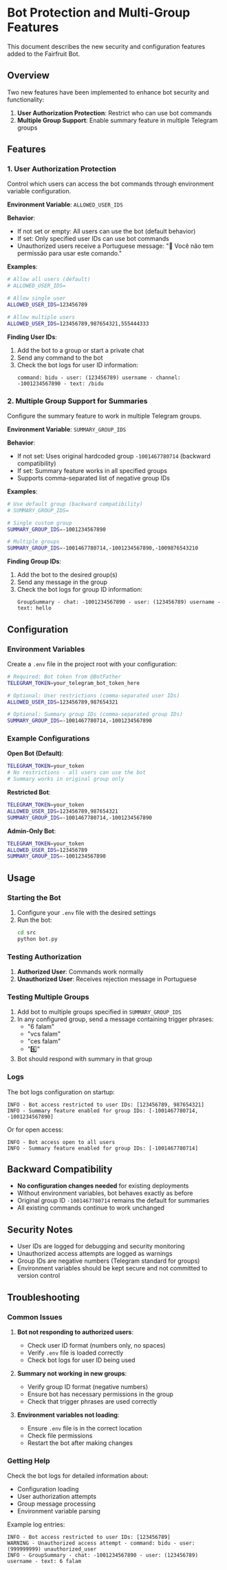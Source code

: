 # Bot Protection and Multi-Group Features

This document describes the new security and configuration features added to the Fairfruit Bot.

## Overview

Two new features have been implemented to enhance bot security and functionality:

1. **User Authorization Protection**: Restrict who can use bot commands
2. **Multiple Group Support**: Enable summary feature in multiple Telegram groups

## Features

### 1. User Authorization Protection

Control which users can access the bot commands through environment variable configuration.

**Environment Variable**: `ALLOWED_USER_IDS`

**Behavior**:
- If not set or empty: All users can use the bot (default behavior)
- If set: Only specified user IDs can use bot commands
- Unauthorized users receive a Portuguese message: "🚫 Você não tem permissão para usar este comando."

**Examples**:
```bash
# Allow all users (default)
# ALLOWED_USER_IDS=

# Allow single user
ALLOWED_USER_IDS=123456789

# Allow multiple users
ALLOWED_USER_IDS=123456789,987654321,555444333
```

**Finding User IDs**:
1. Add the bot to a group or start a private chat
2. Send any command to the bot
3. Check the bot logs for user ID information:
   ```
   command: bidu - user: (123456789) username - channel: -1001234567890 - text: /bidu
   ```

### 2. Multiple Group Support for Summaries

Configure the summary feature to work in multiple Telegram groups.

**Environment Variable**: `SUMMARY_GROUP_IDS`

**Behavior**:
- If not set: Uses original hardcoded group `-1001467780714` (backward compatibility)
- If set: Summary feature works in all specified groups
- Supports comma-separated list of negative group IDs

**Examples**:
```bash
# Use default group (backward compatibility)
# SUMMARY_GROUP_IDS=

# Single custom group
SUMMARY_GROUP_IDS=-1001234567890

# Multiple groups
SUMMARY_GROUP_IDS=-1001467780714,-1001234567890,-1009876543210
```

**Finding Group IDs**:
1. Add the bot to the desired group(s)
2. Send any message in the group
3. Check the bot logs for group ID information:
   ```
   GroupSummary - chat: -1001234567890 - user: (123456789) username - text: hello
   ```

## Configuration

### Environment Variables

Create a `.env` file in the project root with your configuration:

```bash
# Required: Bot token from @BotFather
TELEGRAM_TOKEN=your_telegram_bot_token_here

# Optional: User restrictions (comma-separated user IDs)
ALLOWED_USER_IDS=123456789,987654321

# Optional: Summary group IDs (comma-separated group IDs)
SUMMARY_GROUP_IDS=-1001467780714,-1001234567890
```

### Example Configurations

**Open Bot (Default)**:
```bash
TELEGRAM_TOKEN=your_token
# No restrictions - all users can use the bot
# Summary works in original group only
```

**Restricted Bot**:
```bash
TELEGRAM_TOKEN=your_token
ALLOWED_USER_IDS=123456789,987654321
SUMMARY_GROUP_IDS=-1001467780714,-1001234567890
```

**Admin-Only Bot**:
```bash
TELEGRAM_TOKEN=your_token
ALLOWED_USER_IDS=123456789
SUMMARY_GROUP_IDS=-1001234567890
```

## Usage

### Starting the Bot

1. Configure your `.env` file with the desired settings
2. Run the bot:
   ```bash
   cd src
   python bot.py
   ```

### Testing Authorization

1. **Authorized User**: Commands work normally
2. **Unauthorized User**: Receives rejection message in Portuguese

### Testing Multiple Groups

1. Add bot to multiple groups specified in `SUMMARY_GROUP_IDS`
2. In any configured group, send a message containing trigger phrases:
   - "6 falam"
   - "vcs falam" 
   - "ces falam"
   - "6️⃣"
3. Bot should respond with summary in that group

### Logs

The bot logs configuration on startup:
```
INFO - Bot access restricted to user IDs: [123456789, 987654321]
INFO - Summary feature enabled for group IDs: [-1001467780714, -1001234567890]
```

Or for open access:
```
INFO - Bot access open to all users
INFO - Summary feature enabled for group IDs: [-1001467780714]
```

## Backward Compatibility

- **No configuration changes needed** for existing deployments
- Without environment variables, bot behaves exactly as before
- Original group ID `-1001467780714` remains the default for summaries
- All existing commands continue to work unchanged

## Security Notes

- User IDs are logged for debugging and security monitoring
- Unauthorized access attempts are logged as warnings
- Group IDs are negative numbers (Telegram standard for groups)
- Environment variables should be kept secure and not committed to version control

## Troubleshooting

### Common Issues

1. **Bot not responding to authorized users**:
   - Check user ID format (numbers only, no spaces)
   - Verify `.env` file is loaded correctly
   - Check bot logs for user ID being used

2. **Summary not working in new groups**:
   - Verify group ID format (negative numbers)
   - Ensure bot has necessary permissions in the group
   - Check that trigger phrases are used correctly

3. **Environment variables not loading**:
   - Ensure `.env` file is in the correct location
   - Check file permissions
   - Restart the bot after making changes

### Getting Help

Check the bot logs for detailed information about:
- Configuration loading
- User authorization attempts
- Group message processing
- Environment variable parsing

Example log entries:
```
INFO - Bot access restricted to user IDs: [123456789]
WARNING - Unauthorized access attempt - command: bidu - user: (999999999) unauthorized_user
INFO - GroupSummary - chat: -1001234567890 - user: (123456789) username - text: 6 falam
```